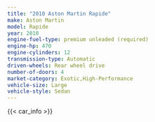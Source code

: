 ```yaml
---
title: "2010 Aston Martin Rapide"
make: Aston Martin
model: Rapide
year: 2010
engine-fuel-type: premium unleaded (required)
engine-hp: 470
engine-cylinders: 12
transmission-type: Automatic
driven-wheels: Rear wheel drive
number-of-doors: 4
market-category: Exotic,High-Performance
vehicle-size: Large
vehicle-style: Sedan
---
```


{{< car_info >}}
